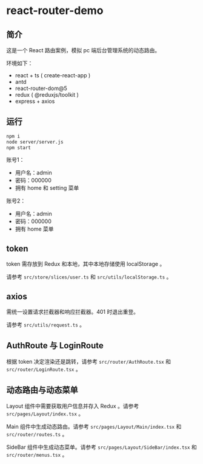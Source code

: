 # react-router-demo

## 简介

这是一个 React 路由案例，模拟 pc 端后台管理系统的动态路由。

环境如下：

- react + ts ( create-react-app )
- antd
- react-router-dom@5
- redux ( @reduxjs/toolkit )
- express + axios

## 运行

```sh
npm i
node server/server.js
npm start
```

账号1：

- 用户名：admin
- 密码：000000
- 拥有 home 和 setting 菜单

账号2：

- 用户名：admin
- 密码：000000
- 拥有 home 菜单

## token

token 需存放到 Redux 和本地，其中本地存储使用 localStorage 。

请参考 <code>src/store/slices/user.ts</code> 和  <code>src/utils/localStorage.ts</code> 。

## axios

需统一设置请求拦截器和响应拦截器。401 时退出重登。

请参考 <code>src/utils/request.ts</code> 。

## AuthRoute 与 LoginRoute

根据 token 决定渲染还是跳转，请参考 <code>src/router/AuthRoute.tsx</code> 和 <code>src/router/LoginRoute.tsx</code> 。

## 动态路由与动态菜单

Layout 组件中需要获取用户信息并存入 Redux 。请参考 <code>src/pages/Layout/index.tsx</code> 。

Main 组件中生成动态路由。请参考 <code>src/pages/Layout/Main/index.tsx</code> 和 <code>src/router/routes.ts</code> 。

SideBar 组件中生成动态菜单。请参考 <code>src/pages/Layout/SideBar/index.tsx</code> 和 <code>src/router/menus.tsx</code> 。

